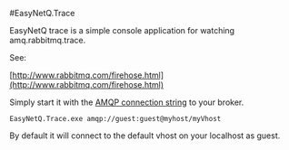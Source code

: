 ﻿#EasyNetQ.Trace

EasyNetQ trace is a simple console application for watching amq.rabbitmq.trace.

See:

[http://www.rabbitmq.com/firehose.html](http://www.rabbitmq.com/firehose.html)

Simply start it with the [AMQP connection string](http://www.rabbitmq.com/uri-spec.html) to your broker.

    EasyNetQ.Trace.exe amqp://guest:guest@myhost/myVhost

By default it will connect to the default vhost on your localhost as guest.
